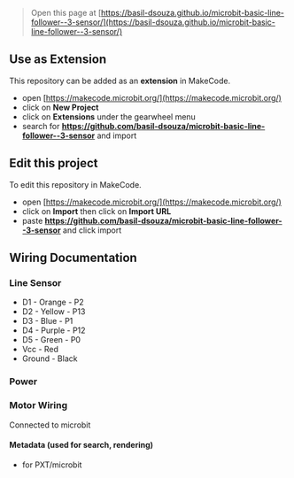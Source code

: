 
> Open this page at [https://basil-dsouza.github.io/microbit-basic-line-follower--3-sensor/](https://basil-dsouza.github.io/microbit-basic-line-follower--3-sensor/)

## Use as Extension

This repository can be added as an **extension** in MakeCode.

* open [https://makecode.microbit.org/](https://makecode.microbit.org/)
* click on **New Project**
* click on **Extensions** under the gearwheel menu
* search for **https://github.com/basil-dsouza/microbit-basic-line-follower--3-sensor** and import

## Edit this project

To edit this repository in MakeCode.

* open [https://makecode.microbit.org/](https://makecode.microbit.org/)
* click on **Import** then click on **Import URL**
* paste **https://github.com/basil-dsouza/microbit-basic-line-follower--3-sensor** and click import

## Wiring Documentation
### Line Sensor
* D1 - Orange - P2
* D2 - Yellow - P13
* D3 - Blue - P1
* D4 - Purple - P12
* D5 - Green - P0
* Vcc - Red
* Ground - Black
 
### Power
### Motor Wiring
Connected to microbit 

#### Metadata (used for search, rendering)

* for PXT/microbit
<script src="https://makecode.com/gh-pages-embed.js"></script><script>makeCodeRender("{{ site.makecode.home_url }}", "{{ site.github.owner_name }}/{{ site.github.repository_name }}");</script>
